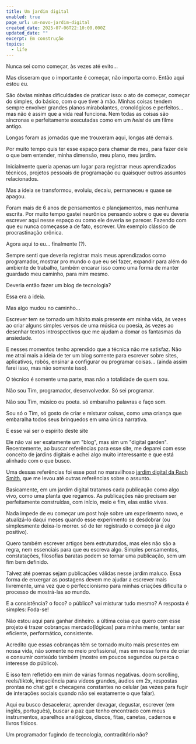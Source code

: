 ```yaml
---
title: Um jardim digital
enabled: true
page_url: um-novo-jardim-digital
created_date: 2025-07-06T22:10:00.000Z
updated_date: ""
excerpt: Em construção
topics:
  - life
---
```

Nunca sei como começar, às vezes até evito...

Mas disseram que o importante é começar, não importa como. Então aqui estou eu.

São óbvias minhas dificuldades de praticar isso: o ato de começar, começar do simples, do básico, com o que tiver à mão. Minhas coisas tendem sempre envolver grandes planos mirabolantes, cronológicos e perfeitos... mas não é assim que a vida real funciona. Nem todas as coisas são síncronas e perfeitamente executadas como em um *heist* de um filme antigo.

Longas foram as jornadas que me trouxeram aqui, longas até demais.

Por muito tempo quis ter esse espaço para chamar de meu, para fazer dele o que bem entender, minha dimensão, meu plano, meu jardim.

Inicialmente queria apenas um lugar para registrar meus aprendizados técnicos, projetos pessoais de programação ou quaisquer outros assuntos relacionados.

Mas a ideia se transformou, evoluiu, decaiu, permaneceu e quase se apagou.

Foram mais de 6 anos de pensamentos e planejamentos, mas nenhuma escrita. Por muito tempo gastei neurônios pensando sobre o que eu deveria escrever aqui nesse espaço ou como ele deveria se parecer. Fazendo com que eu nunca começasse a de fato, escrever. Um exemplo clássico de procrastinação crônica.

Agora aqui to eu... finalmente (?).

Sempre senti que deveria registrar mais meus aprendizados como programador, mostrar pro mundo o que eu sei fazer, expandir para além do ambiente de trabalho, também encarar isso como uma forma de manter guardado meu caminho, para mim mesmo.

Deveria então fazer um blog de tecnologia?

Essa era a ideia.

Mas algo mudou no caminho...

Escrever tem se tornado um hábito mais presente em minha vida, às vezes ao criar alguns simples versos de uma música ou poesia, às vezes ao desenhar textos introspectivos que me ajudam a domar os fantasmas da ansiedade.

E nesses momentos tenho aprendido que a técnica não me satisfaz.
Não me atrai mais a ideia de ter um blog somente para escrever sobre sites, aplicativos, robôs, ensinar a configurar ou programar coisas... (ainda assim farei isso, mas não somente isso).

O técnico é somente uma parte, mas não a totalidade de quem sou.

Não sou Tim, programador, desenvolvedor. Só sei programar.

Não sou Tim, músico ou poeta. só embaralho palavras e faço som.

Sou só o Tim, só gosto de criar e misturar coisas, como uma criança que 
embaralha todos seus brinquedos em uma única narrativa.

E esse vai ser o espírito deste site

Ele não vai ser exatamente um "blog", mas sim um "digital garden". Recentemente, ao buscar referências para esse site, me deparei com esse conceito de jardins digitais e achei algo muito interessante e que está alinhado com o que busco.

Uma dessas referências foi esse post no maravilhoso [jardim digital da Rach Smith](https://rachsmith.com/my-blog-is-dead/), que me levou até outras referências sobre o assunto.

Basicamente, em um jardim digital tratamos cada publicação como algo vivo, como uma planta que regamos. As publicações não precisam ser perfeitamente construídas, com início, meio e fim, elas estão vivas.

Nada impede de eu começar um post hoje sobre um experimento novo, e atualizá-lo daqui meses quando esse experimento se desdobrar (ou simplesmente deixa-lo morrer. só de ter registrado o começo já é algo positivo).

Quero também escrever artigos bem estruturados, mas eles não são a regra, nem essenciais para que eu escreva algo. Simples pensamentos, constatações, filosofias baratas podem se tornar uma publicação, sem um fim bem definido.

Talvez até poemas sejam publicações válidas nesse jardim maluco.
Essa forma de enxergar as postagens devem me ajudar a escrever mais livremente, uma vez que o perfeccionismo para minhas criações dificulta  o processo de mostrá-las ao mundo.

E a consistência? o foco? o público? vai misturar tudo mesmo?
A resposta é simples: Foda-se!

Não estou aqui para ganhar dinheiro. a última coisa que quero com esse projeto é trazer cobranças mercado(lógicas) para minha mente, tentar ser eficiente, performático, consistente.

Acredito que essas cobranças têm se tornado muito mais presentes em nossa vida, não somente no meio profissional, mas em nossa forma de criar e consumir conteúdo também (mostre em poucos segundos ou perca o interesse do público).

E isso tem refletido em mim de várias formas negativas. doom scrolling, reels/tiktok, impaciência para vídeos grandes, áudios em 2x, respostas prontas no chat gpt e checagens constantes no celular (as vezes para fugir de interações sociais quando não sei exatamente o que falar).

Aqui eu busco desacelerar, aprender devagar, degustar, escrever (em inglês, português), buscar a paz que tenho encontrado com meus instrumentos, aparelhos analógicos, discos, fitas, canetas, cadernos e livros físicos.

Um programador fugindo de tecnologia, contraditório não? 

